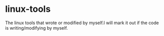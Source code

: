 # linux-tools
The linux tools that wrote or modified by myself.I will mark it out if the code is writing/modifying by myself.
